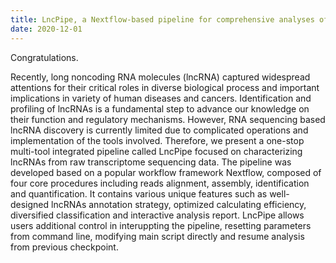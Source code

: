 ```yaml
---
title: LncPipe, a Nextflow-based pipeline for comprehensive analyses of long non-coding RNAs from RNA-seq datasets
date: 2020-12-01
---
```


Congratulations.

<!--more-->

Recently, long noncoding RNA molecules (lncRNA) captured widespread attentions for their critical roles in diverse biological process and important implications in variety of human diseases and cancers. Identification and profiling of lncRNAs is a fundamental step to advance our knowledge on their function and regulatory mechanisms. However, RNA sequencing based lncRNA discovery is currently limited due to complicated operations and implementation of the tools involved. Therefore, we present a one-stop multi-tool integrated pipeline called LncPipe focused on characterizing lncRNAs from raw transcriptome sequencing data. The pipeline was developed based on a popular workflow framework Nextflow, composed of four core procedures including reads alignment, assembly, identification and quantification. It contains various unique features such as well-designed lncRNAs annotation strategy, optimized calculating efficiency, diversified classification and interactive analysis report. LncPipe allows users additional control in interuppting the pipeline, resetting parameters from command line, modifying main script directly and resume analysis from previous checkpoint.
